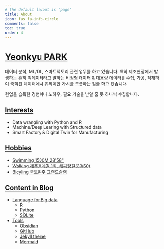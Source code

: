 ```yaml
---
# the default layout is 'page'
title: About
icon: fas fa-info-circle
comments: false
toc: true
order: 4
---
```


# [Yeonkyu PARK](https://github.com/yeonkyupark/)

데이터 분석, ML/DL, 스마트팩토리 관련 업무를 하고 있습니다.
특히 제조현장에서 발생하는 흔히 빅데이터라고 말하는 비정형 데이터 & 대용량 데이터를 수집, 가공, 적재하여 축적된 데이터에서 유의미한 가치를 도출하는 일을 하고 있습니다.

현업을 습득한 경험이나 노하우, 필요 기술을 낟알 줍 듯 하나씩 수집합니다. 

## <u>Interests</u>

- Data wrangling with Python and R
- Machine/Deep Learing with Structured data
- Smart Factory & Digital Twin for Manufacturing

## <u>Hobbies<u/>

- Swimming 1500M 28'58"
- Walking 제주올레길 1회, 해파랑길(33/50)
- Bicyling 국토완주 그랜드슬램

## <u>Content in Blog<u/>

- Language for Big data
	- R
	- Python
	- SQLite
- Tools
	- Obsidian
	- GitHub
	- Jekyll theme
	- Mermaid